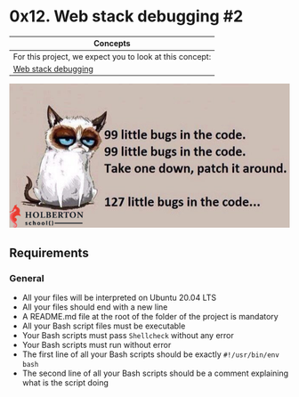 # 0x12. Web stack debugging #2

|**Concepts**                                                                     |
| ------------------------------------------------------------------------------- |
|For this project, we expect you to look at this concept:                         |
|[Web stack debugging](https://github.com/Amyn00/alx-concepts/blob/main/WEB_STACK_DEBUGGING.md)

<img src="https://github.com/Amyn00/alx-system_engineering-devops/blob/master/0x12-web_stack_debugging_2/images/99littlebugsinthecode-holberton.jpg">

## Requirements

### General

* All your files will be interpreted on Ubuntu 20.04 LTS
* All your files should end with a new line
* A README.md file at the root of the folder of the project is mandatory
* All your Bash script files must be executable
* Your Bash scripts must pass `Shellcheck` without any error
* Your Bash scripts must run without error
* The first line of all your Bash scripts should be exactly `#!/usr/bin/env bash`
* The second line of all your Bash scripts should be a comment explaining what is the script doing
